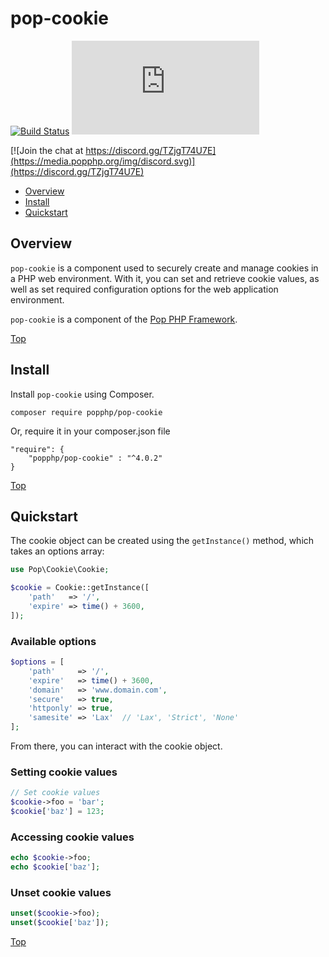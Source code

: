 pop-cookie
==========

[![Build Status](https://github.com/popphp/pop-cookie/workflows/phpunit/badge.svg)](https://github.com/popphp/pop-cookie/actions)
[![Coverage Status](http://cc.popphp.org/coverage.php?comp=pop-cookie)](http://cc.popphp.org/pop-cookie/)

[![Join the chat at https://discord.gg/TZjgT74U7E](https://media.popphp.org/img/discord.svg)](https://discord.gg/TZjgT74U7E)

* [Overview](#overview)
* [Install](#install)
* [Quickstart](#quickstart)

Overview
--------
`pop-cookie` is a component used to securely create and manage cookies in a PHP web environment.
With it, you can set and retrieve cookie values, as well as set required configuration options
for the web application environment.

`pop-cookie` is a component of the [Pop PHP Framework](https://www.popphp.org/).

[Top](#pop-cookie)

Install
-------

Install `pop-cookie` using Composer.

    composer require popphp/pop-cookie

Or, require it in your composer.json file

    "require": {
        "popphp/pop-cookie" : "^4.0.2"
    }

[Top](#pop-cookie)

Quickstart
----------

The cookie object can be created using the `getInstance()` method, which takes an options array:

```php
use Pop\Cookie\Cookie;

$cookie = Cookie::getInstance([
    'path'   => '/',
    'expire' => time() + 3600,
]);
```

### Available options

```php
$options = [
    'path'     => '/',
    'expire'   => time() + 3600,
    'domain'   => 'www.domain.com',
    'secure'   => true,
    'httponly' => true,
    'samesite' => 'Lax'  // 'Lax', 'Strict', 'None'
];
```

From there, you can interact with the cookie object.

### Setting cookie values

```php
// Set cookie values
$cookie->foo = 'bar';
$cookie['baz'] = 123;
```

### Accessing cookie values

```php
echo $cookie->foo;
echo $cookie['baz'];
```

### Unset cookie values

```php
unset($cookie->foo);
unset($cookie['baz']);
```

[Top](#pop-cookie)

